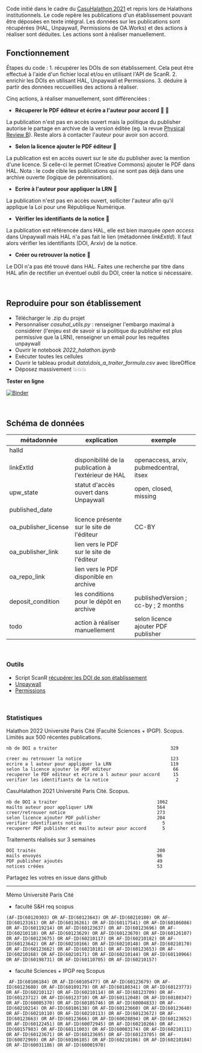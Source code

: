 
Code initié dans le cadre du [CasuHalathon 2021](https://casuhal2021.sciencesconf.org/resource/page/id/8) et repris lors de Halathons institutionnels. Le code repère les publications d'un établissement pouvant être déposées en texte intégral. Les données sur les publications sont récupérées (HAL, Unpaywall, Permissions de OA.Works) et des actions à réaliser sont déduites. Les actions sont à réaliser manuellement.


## Fonctionnement

Étapes du code : 1. récupérer les DOIs de son établissement. Cela peut être effectué à l'aide d'un fichier local et/ou en utilisant l'API de ScanR. 2. enrichir les DOIs en utilisant HAL, Unpaywall et Permissions. 3. déduire à partir des données reccueillies des actions à réaliser. 

Cinq actions, à réaliser manuellement, sont différenciées : 

* **Récuperer le PDF éditeur et écrire a l'auteur pour accord** :green_book: :pencil: 

La publication n'est pas en accès ouvert mais la politique du publisher autorise le partage en archive de la version éditée (eg. la revue [Physical Review B](https://aurehal.archives-ouvertes.fr/journal/read/id/153339)). Reste alors à contacter l'auteur pour avoir son accord.

*  **Selon la licence ajouter le PDF éditeur** :green_book:

La publication est en accès ouvert sur le site du publisher avec la mention d'une licence. Si celle-ci le permet (Creative Commons) ajouter le PDF dans HAL. Nota : le code cible les publications qui ne sont pas déjà dans une archive ouverte (logique de pérennisation).

* **Ecrire à l'auteur pour appliquer la LRN** :pencil:

La publication n'est pas en accès ouvert, solliciter l'auteur afin qu'il applique la Loi pour une République Numérique.

* **Vérifier les identifiants de la notice** :link:

La publication est référencée dans HAL, elle est bien marquée _open access_ dans Unpaywall mais HAL n'a pas fait le lien (métadonnée *linkExtId*). Il faut alors vérifier les identifiants (DOI, Arxiv) de la notice.

* **Créer ou retrouver la notice** :mag_right:

Le DOI n'a pas été trouvé dans HAL. Faites une recherche par titre dans HAL afin de rectifier un éventuel oubli du DOI, créer la notice si nécessaire.

<br />

## Reproduire pour son établissement

- Télécharger le .zip du projet
- Personnaliser _casuhal_utils.py_ : renseigner l'embargo maximal à considérer (l'enjeu est de savoir si la politique du publisher est plus permissive que la LRN), renseigner un email pour les requêtes unpaywall
- Ouvrir le notebook  _2022_halathon.ipynb_ 
- Exécuter toutes les cellules
- Ouvrir le tableau produit _data\dois_a_traiter_formula.csv_ avec libreOffice
- Déposez massivement :boom::boom::boom:

**Tester en ligne**

[![Binder](https://mybinder.org/badge_logo.svg)](https://hub.gke2.mybinder.org/user/ml4rrieu-halathon-j1jiw4ew/notebooks/2022_halathon.ipynb)


<br />

## Schéma de données

| métadonnée           |     explication                                                              |     exemple                                  |
|----------------------|------------------------------------------------------------------------------|----------------------------------------------|
| halId                |                                                                              |                                              |
| linkExtId            | disponibilité de la publication à l'extérieur de HAL                         | openaccess, arxiv, pubmedcentral, itsex      |
| upw_state            | statut d'accès ouvert dans Unpaywall                                         | open, closed, missing                        |
| published_date       |                                                                              |                                              |
| oa_publisher_license | licence présente sur le site de l'éditeur                                    | CC-BY                                        |
| oa_publisher_link    | lien vers le PDF sur le site de l'éditeur                                    |                                              |
| oa_repo_link         | lien vers le PDF disponible en archive                                       |                                              |
| deposit_condition    | les conditions pour le dépôt en archive                                      | publishedVersion ; cc-by ; 2 months   |
| todo                 | action à réaliser manuellement                                               | selon licence ajouter PDF publisher          |

<br />

### Outils

- Script ScanR [récupérer les DOI de son établissement](https://github.com/MinistereSupRecherche/bso/blob/master/notebooks/OA_perimetre_specifique.ipynb)
- [Unpaywall](https://www.unpaywall.org/)
- [Permissions](https://shareyourpaper.org/permissions)

<br />


### Statistiques


Halathon 2022 Université Paris Cité (Faculté Sciences + IPGP). Scopus. Limités aux 500 récentes publications. 
```
nb de DOI a traiter                                          329

creer ou retrouver la notice                                 123
ecrire a l auteur pour appliquer la LRN                      119
selon la licence ajouter le PDF editeur                       66
recuperer le PDF editeur et ecrire a l auteur pour accord     15
verifier les identifiants de la notice                         2
```


CasuHalathon 2021 Université Paris Cité. Scopus.
```
nb de DOI a traiter                                     1062
mailto auteur pour appliquer LRN                        564
creer/retrouver notice                                  273
selon licence ajouter PDF publisher                     204
verifier identifiants notice                              5
recuperer PDF publisher et mailto auteur pour accord      5
```
Traitements réalisés sur 3 semaines
```
DOI traités                                             200
mails envoyés                                           96
PDF publisher ajoutés                                   49
notices créées                                          53
```



Partagez les votres en issue dans github 


-------

Mémo Université Paris Cité

* faculté S&H req scopus 

`(AF-ID(60120303) OR AF-ID(60123643) OR AF-ID(60210180) OR AF-ID(60123161) OR AF-ID(60136261) OR AF-ID(60117541) OR AF-ID(60106086) OR AF-ID(60119214) OR AF-ID(60123637) OR AF-ID(60123696) OR AF-ID(60210118) OR AF-ID(60123629) OR AF-ID(60123670) OR AF-ID(60126107) OR AF-ID(60123675) OR AF-ID(60210117) OR AF-ID(60210182) OR AF-ID(60123642) OR AF-ID(60210166) OR AF-ID(60210148) OR AF-ID(60210170) OR AF-ID(60123662) OR AF-ID(60210181) OR AF-ID(60123653) OR AF-ID(60210168) OR AF-ID(60210171) OR AF-ID(60210144) OR AF-ID(60110966) OR AF-ID(60198731) OR AF-ID(60110705) OR AF-ID(60210157)`

* faculté Sciences + IPGP req Scopus

` AF-ID(60106184) OR AF-ID(60105477) OR AF-ID(60123679) OR AF-ID(60123680) OR AF-ID(60109179) OR AF-ID(60180341) OR AF-ID(60123773) OR AF-ID(60210112) OR AF-ID(60210114) OR AF-ID(60123709) OR AF-ID(60123712) OR AF-ID(60123710) OR AF-ID(60112048) OR AF-ID(60180347) OR AF-ID(60005370) OR AF-ID(60105746) OR AF-ID(60004833) OR AF-ID(60210214) OR AF-ID(60106138) OR AF-ID(60123660) OR AF-ID(60123640) OR AF-ID(60210110) OR AF-ID(60210113) OR AF-ID(60123672) OR AF-ID(60123663) OR AF-ID(60123666) OR AF-ID(60028894) OR AF-ID(60123652) OR AF-ID(60122451) OR AF-ID(60072945) OR AF-ID(60210266) OR AF-ID(60157983) OR AF-ID(60111003) OR AF-ID(60003174) OR AF-ID(60210111) OR AF-ID(60123671) OR AF-ID(60123695) OR AF-ID(60123705) OR AF-ID(60072969) OR AF-ID(60106185) OR AF-ID(60210186) OR AF-ID(60210184) OR AF-ID(60031186) OR AF-ID(60001970)`